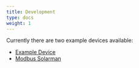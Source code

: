 ```yaml
---
title: Development
type: docs
weight: 1
---
```


Currently there are two example devices available:

- [Example Device](https://github.com/sorted-bits/test-device)
- [Modbus Solarman](https://github.com/sorted-bits/modbus-solarman)